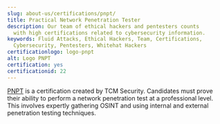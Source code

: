 ```yaml
---
slug: about-us/certifications/pnpt/
title: Practical Network Penetration Tester
description: Our team of ethical hackers and pentesters counts
  with high certifications related to cybersecurity information.
keywords: Fluid Attacks, Ethical Hackers, Team, Certifications,
  Cybersecurity, Pentesters, Whitehat Hackers
certificationlogo: logo-pnpt
alt: Logo PNPT
certification: yes
certificationid: 22
---
```


[PNPT](https://certifications.tcm-sec.com/pnpt/)
is a certification created by TCM Security.
Candidates must prove their ability to perform a network penetration test
at a professional level.
This involves expertly gathering OSINT
and using internal and external penetration testing techniques.
